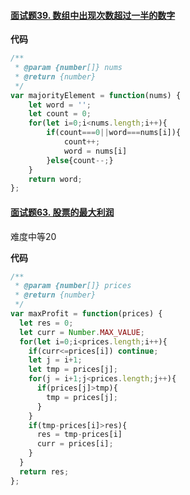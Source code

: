 #### [面试题39. 数组中出现次数超过一半的数字](https://leetcode-cn.com/problems/shu-zu-zhong-chu-xian-ci-shu-chao-guo-yi-ban-de-shu-zi-lcof/)

**代码**

```js
/**
 * @param {number[]} nums
 * @return {number}
 */
var majorityElement = function(nums) {
    let word = '';
    let count = 0;
    for(let i=0;i<nums.length;i++){
        if(count===0||word===nums[i]){
            count++;
            word = nums[i]
        }else{count--;}
    }
    return word;
};
```

#### [面试题63. 股票的最大利润](https://leetcode-cn.com/problems/gu-piao-de-zui-da-li-run-lcof/)

难度中等20

**代码**

```js
/**
 * @param {number[]} prices
 * @return {number}
 */
var maxProfit = function(prices) {
  let res = 0;
  let curr = Number.MAX_VALUE;
  for(let i=0;i<prices.length;i++){
    if(curr<=prices[i]) continue;
    let j = i+1;
    let tmp = prices[j];
    for(j = i+1;j<prices.length;j++){
      if(prices[j]>tmp){
        tmp = prices[j];
      }
    }
    if(tmp-prices[i]>res){
      res = tmp-prices[i]
      curr = prices[i];
    }
  }
  return res;
};
```

